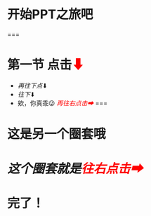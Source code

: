 # 开始PPT之旅吧
===
# 第一节 点击<font color="red">⬇</font>
- _再往下点_⬇ <!-- .element: class="fragment" data-fragment-index="2" -->
- _往下_⬇ <!-- .element: class="fragment" data-fragment-index="3" -->
- 欸，你真乖😜 <!-- .element: class="fragment" data-fragment-index="4" -->_<font color="red">再往右点击➡<!-- .element: class="fragment" 
data-fragment-index="5" --></font>_
===
# 这是另一个圈套哦

_这个圈套就是<font color="red">往右点击➡<!-- .element: class="fragment" data-fragment-index="1" --></font>_
===
# 完了！